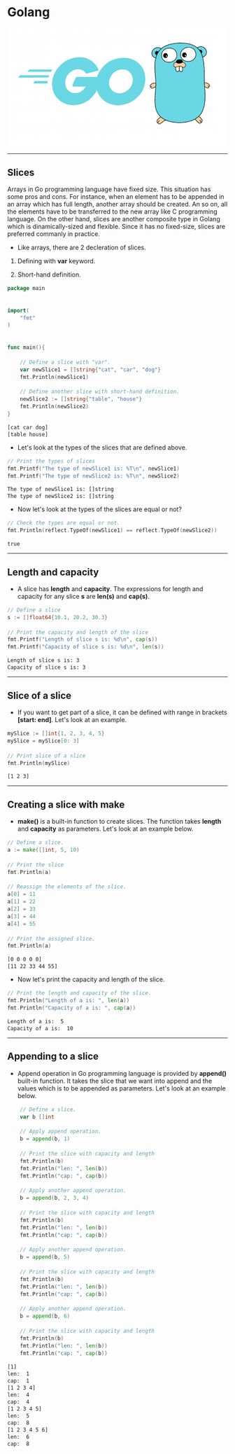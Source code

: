 # Golang

![Golang Image](golang.png)

---------------------------------------------------------------------

## Slices

Arrays in Go programming language have fixed size. This situation has some pros and cons. For instance, when an element has to be appended in an array which has full length, another array should be created. An so on, all the elements have to be transferred to the new array like C programming language. On the other hand, slices are another composite type in Golang which is dinamically-sized and flexible. Since it has no fixed-size, slices are preferred commanly in practice. 

* Like arrays, there are 2 decleration of slices.
1. Defining with **var** keyword.

2. Short-hand definition.

```go
package main


import(
    "fmt"
)


func main(){

    // Define a slice with "var".
    var newSlice1 = []string{"cat", "car", "dog"}
    fmt.Println(newSlice1)

    // Define another slice with short-hand definition.
    newSlice2 := []string{"table", "house"}
    fmt.Println(newSlice2)
}
```

```console
[cat car dog]
[table house]
```

* Let's look at the types of the slices that are defined above.

```go
// Print the types of slices
fmt.Printf("The type of newSlice1 is: %T\n", newSlice1)
fmt.Printf("The type of newSlice2 is: %T\n", newSlice2)
```

```console
The type of newSlice1 is: []string
The type of newSlice2 is: []string
```

* Now let's look at the types of the slices are equal or not?

```go
// Check the types are equal or not.
fmt.Println(reflect.TypeOf(newSlice1) == reflect.TypeOf(newSlice2))
```

```console
true
```

---------------------------------------

## Length and capacity

* A slice has **length** and **capacity**. The expressions for length and capacity for any slice **s** are **len(s)** and **cap(s)**.

```go
// Define a slice
s := []float64{10.1, 20.2, 30.3}

// Print the capacity and length of the slice
fmt.Printf("Length of slice s is: %d\n", cap(s))
fmt.Printf("Capacity of slice s is: %d\n", len(s))
```

```console
Length of slice s is: 3
Capacity of slice s is: 3
```

----------------------------------------

## Slice of a slice

* If you want to get part of a slice, it can be defined with range in brackets **[start: end]**. Let's look at an example.

```go
mySlice := []int{1, 2, 3, 4, 5}
mySlice = mySlice[0: 3]

// Print slice of a slice
fmt.Println(mySlice)
```

```console
[1 2 3]
```

----------------------------------------

## Creating a slice with make

* **make()** is a built-in function to create slices. The function takes **length** and **capacity** as parameters. Let's look at an example below.

```go
// Define a slice.
a := make([]int, 5, 10)

// Print the slice
fmt.Println(a)

// Reassign the elements of the slice.
a[0] = 11
a[1] = 22
a[2] = 33
a[3] = 44
a[4] = 55

// Print the assigned slice.
fmt.Println(a)
```

```console
[0 0 0 0 0]
[11 22 33 44 55]
```

* Now let's print the capacity and length of the slice.

```go
// Print the length and capacity of the slice.
fmt.Println("Length of a is: ", len(a))
fmt.Println("Capacity of a is: ", cap(a))
```

```console
Length of a is:  5
Capacity of a is:  10
```

--------------------------------------

## Appending to a slice

* Append operation in Go programming language is provided by **append()** built-in function. It takes the slice that we want into append and the values which is to be appended as parameters. Let's look at an example below.

```go
    // Define a slice.
    var b []int

    // Apply append operation.
    b = append(b, 1)

    // Print the slice with capacity and length
    fmt.Println(b)
    fmt.Println("len: ", len(b))
    fmt.Println("cap: ", cap(b))

    // Apply another append operation.
    b = append(b, 2, 3, 4)

    // Print the slice with capacity and length
    fmt.Println(b)
    fmt.Println("len: ", len(b))
    fmt.Println("cap: ", cap(b))

    // Apply another append operation.
    b = append(b, 5)

    // Print the slice with capacity and length
    fmt.Println(b)
    fmt.Println("len: ", len(b))
    fmt.Println("cap: ", cap(b))

    // Apply another append operation.
    b = append(b, 6)

    // Print the slice with capacity and length
    fmt.Println(b)
    fmt.Println("len: ", len(b))
    fmt.Println("cap: ", cap(b))
```

```console
[1]
len:  1
cap:  1
[1 2 3 4]
len:  4
cap:  4
[1 2 3 4 5]
len:  5
cap:  8
[1 2 3 4 5 6]
len:  6
cap:  8
```
